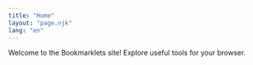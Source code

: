 ```yaml
---
title: "Home"
layout: "page.njk"
lang: "en"
---
```

Welcome to the Bookmarklets site! Explore useful tools for your browser.
